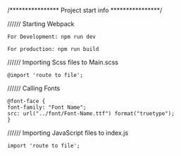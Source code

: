 /**************** Project start info ****************/

////// Starting Webpack

    For Development: npm run dev

    For production: npm run build

////// Importing Scss files to Main.scss

    @import 'route to file';

////// Calling Fonts

    @font-face {
    font-family: "Font Name";
    src: url("../font/Font-Name.ttf") format("truetype");
    }

////// Importing JavaScript files to index.js

    import 'route to file';

